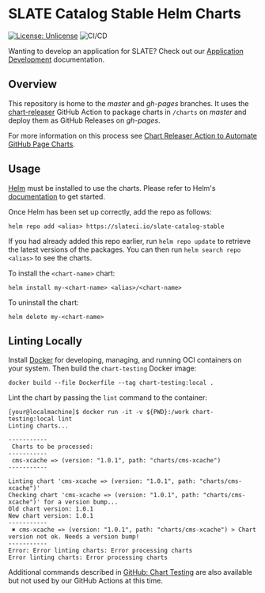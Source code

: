 # SLATE Catalog Stable Helm Charts

[![License: Unlicense](https://img.shields.io/badge/license-Unlicense-blue.svg)](http://unlicense.org/)
![CI/CD](https://github.com/slateci/slate-catalog-stable/actions/workflows/release.yaml/badge.svg?branch=master&event=push)

Wanting to develop an application for SLATE? Check out our [Application Development](https://slateci.io/docs/apps) documentation.

## Overview

This repository is home to the *master* and *gh-pages* branches. It uses the [chart-releaser](https://github.com/helm/chart-releaser-action) GitHub Action to package charts in `/charts` on *master* and deploy them as GitHub Releases on *gh-pages*.

For more information on this process see [Chart Releaser Action to Automate GitHub Page Charts](https://helm.sh/docs/howto/chart_releaser_action/).

## Usage

[Helm](https://helm.sh) must be installed to use the charts. Please refer to Helm's [documentation](https://helm.sh/docs) to get started.

Once Helm has been set up correctly, add the repo as follows:

```shell
helm repo add <alias> https://slateci.io/slate-catalog-stable
```

If you had already added this repo earlier, run `helm repo update` to retrieve the latest versions of the packages. You can then run `helm search repo <alias>` to see the charts.

To install the `<chart-name>` chart:

```shell
helm install my-<chart-name> <alias>/<chart-name>
```

To uninstall the chart:

```shell
helm delete my-<chart-name>
```

## Linting Locally

Install [Docker](https://docs.docker.com/get-docker/) for developing, managing, and running OCI containers on your system. Then build the `chart-testing` Docker image:

```shell
docker build --file Dockerfile --tag chart-testing:local .
```

Lint the chart by passing the `lint` command to the container:

```shell
[your@localmachine]$ docker run -it -v ${PWD}:/work chart-testing:local lint
Linting charts...

-----------
 Charts to be processed:
-----------
 cms-xcache => (version: "1.0.1", path: "charts/cms-xcache")
-----------

Linting chart 'cms-xcache => (version: "1.0.1", path: "charts/cms-xcache")'
Checking chart 'cms-xcache => (version: "1.0.1", path: "charts/cms-xcache")' for a version bump...
Old chart version: 1.0.1
New chart version: 1.0.1
-----------
 ✖︎ cms-xcache => (version: "1.0.1", path: "charts/cms-xcache") > Chart version not ok. Needs a version bump!
-----------
Error: Error linting charts: Error processing charts
Error linting charts: Error processing charts
```

Additional commands described in [GitHub: Chart Testing](https://github.com/helm/chart-testing) are also available but not used by our GitHub Actions at this time. 
